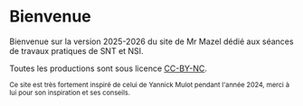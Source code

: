 # Bienvenue

Bienvenue sur la version 2025-2026 du site de Mr Mazel dédié aux séances de travaux pratiques de SNT et NSI.

Toutes les productions sont sous licence <a href='https://fr.wikipedia.org/wiki/Licence_Creative_Commons'>CC-BY-NC</a>.


<small>Ce site est très fortement inspiré de celui de Yannick Mulot pendant l'année 2024, merci &agrave; lui pour son inspiration et ses conseils.</small>

